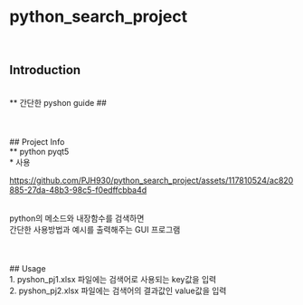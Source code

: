 # python_search_project

</br>

## Introduction
</br>
** 간단한 pyshon guide ## 
</br></br></br></br>
## Project Info
</br>
** python pyqt5
</br>
* 사용 </br>

https://github.com/PJH930/python_search_project/assets/117810524/ac820885-27da-48b3-98c5-f0edffcbba4d

</br>
python의 메소드와 내장함수를 검색하면 <br>
간단한 사용방법과 예시를 출력해주는 GUI 프로그램
</br></br></br></br>
## Usage
</br>
1. pyshon_pj1.xlsx 파일에는 검색어로 사용되는 key값을 입력</br>
2. pyshon_pj2.xlsx 파일에는 검색어의 결과값인 value값을 입력</br>









